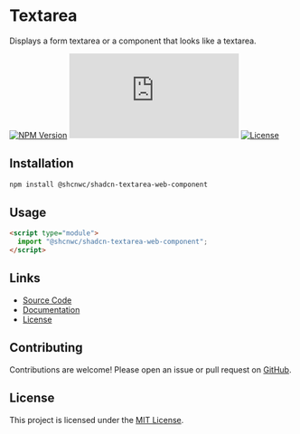 # Textarea

Displays a form textarea or a component that looks like a textarea.

[![NPM Version](https://img.shields.io/npm/v/@shcnwc/shadcn-textarea-web-component.svg)](https://www.npmjs.com/package/@shcnwc/shadcn-textarea-web-component)
[![Package Size](https://img.badgesize.io/https://unpkg.com/@shcnwc/shadcn-textarea-web-component/index.js?compression=gzip)](https://www.npmjs.com/package/@shcnwc/shadcn-textarea-web-component)
[![License](https://img.shields.io/npm/l/@shcnwc/shadcn-textarea-web-component.svg)](https://github.com/shcnwc/shadcn-web-components/blob/main/LICENSE)


## Installation

```bash
npm install @shcnwc/shadcn-textarea-web-component
```

## Usage

```html
<script type="module">
  import "@shcnwc/shadcn-textarea-web-component";
</script>


```

## Links

- [Source Code](https://github.com/shcnwc/shadcn-web-components/tree/main/dist/textarea)
- [Documentation](https://github.com/shcnwc/shadcn-web-components)
- [License](https://github.com/shcnwc/shadcn-web-components/blob/main/LICENSE)

## Contributing

Contributions are welcome! Please open an issue or pull request on [GitHub](https://github.com/shcnwc/shadcn-web-components).

## License

This project is licensed under the [MIT License](https://github.com/shcnwc/shadcn-web-components/blob/main/LICENSE).
